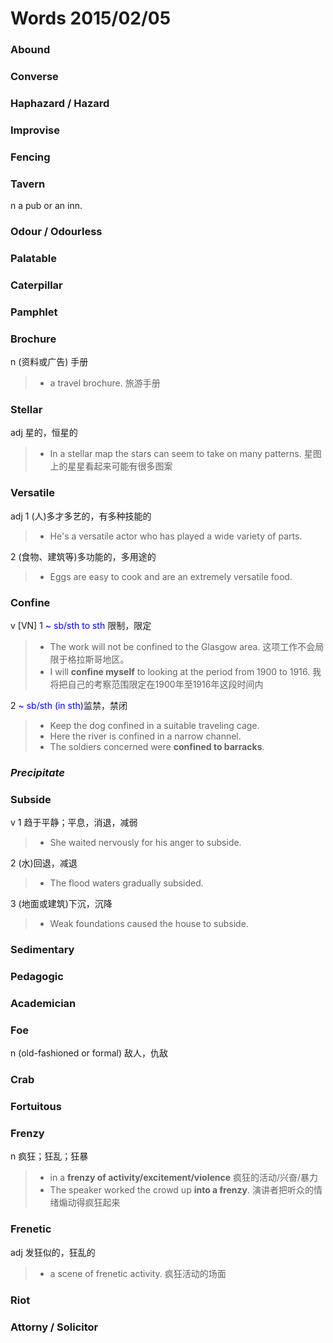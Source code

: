 # Words 2015/02/05

### Abound

### Converse

### Haphazard / Hazard

### Improvise

### Fencing

### Tavern
n a pub or an inn.

### Odour / Odourless

### Palatable

### Caterpillar

### Pamphlet

### Brochure
n (资料或广告) 手册
> * a travel brochure. 旅游手册

### Stellar
adj 星的，恒星的
> * In a stellar map the stars can seem to take on many patterns.
星图上的星星看起来可能有很多图案

### Versatile
adj 1 (人)多才多艺的，有多种技能的
> * He's a versatile actor who has played a wide variety of parts.

2 (食物、建筑等)多功能的，多用途的
> * Eggs are easy to cook and are an extremely versatile food.

### Confine
v [VN] 1 <span style="color:blue">~ sb/sth to sth</span> 限制，限定
> * The work will not be confined to the Glasgow area. 这项工作不会局限于格拉斯哥地区。
> * I will **confine myself** to looking at the period from 1900 to 1916. 我将把自己的考察范围限定在1900年至1916年这段时间内

2 <span style="color:blue">~ sb/sth (in sth)</span>监禁，禁闭
> * Keep the dog confined in a suitable traveling cage.
> * Here the river is confined in a narrow channel.
> * The soldiers concerned were **confined to barracks**.

### ***Precipitate***

### Subside
v 1 趋于平静；平息，消退，减弱
> * She waited nervously for his anger to subside.

2 (水)回退，减退
> * The flood waters gradually subsided.

3 (地面或建筑)下沉，沉降
> * Weak foundations caused the house to subside.

### Sedimentary

### Pedagogic

### Academician

### Foe
n (old-fashioned or formal) 敌人，仇敌

### Crab

### Fortuitous

### Frenzy 
n 疯狂；狂乱；狂暴
> * in a **frenzy of activity/excitement/violence** 疯狂的活动/兴奋/暴力
> * The speaker worked the crowd up **into a frenzy**. 演讲者把听众的情绪煽动得疯狂起来

### Frenetic
adj 发狂似的，狂乱的
> * a scene of frenetic activity. 疯狂活动的场面

### Riot

### Attorny / Solicitor